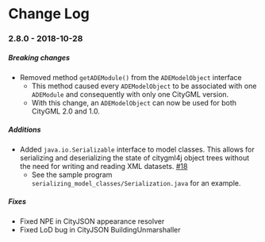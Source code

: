 Change Log
==========

### 2.8.0 - 2018-10-28

##### Breaking changes
* Removed method `getADEModule()` from the `ADEModelObject` interface
  * This method caused every `ADEModelObject` to be associated with one `ADEModule` and consequently with only one CityGML version. 
  *  With this change, an `ADEModelObject` can now be used for both CityGML 2.0 and 1.0.

##### Additions
* Added `java.io.Serializable` interface to model classes. This allows for serializing and deserializing the state of citygml4j object trees without the need for writing and reading XML datasets. [#18](https://github.com/citygml4j/citygml4j/issues/18)
  * See the sample program `serializing_model_classes/Serialization.java` for an example.

##### Fixes
* Fixed NPE in CityJSON appearance resolver
* Fixed LoD bug in CityJSON BuildingUnmarshaller
